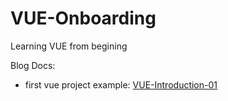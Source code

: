# VUE-Onboarding
Learning VUE from begining

Blog Docs:
- first vue project example: [VUE-Introduction-01](https://jialihan.github.io/blog/#/VUE/intro_01)
